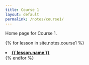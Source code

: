 ```yaml
---
title: Course 1
layout: default
permalink: /notes/course1/
---
```

Home page for Course 1.

{% for lesson in site.notes.course1 %}
  <li><a href="{{ lesson.link }}"> <strong> {{ lesson.name }} </strong></a></li>
{% endfor %}
